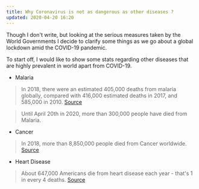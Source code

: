 ```yaml
---
title: Why Coronavirus is not as dangerous as other diseases ?
updated: 2020-04-20 16:20
---
```


Though I don't write, but looking at the serious measures taken by the World Governments I decide to clarify some things as we go about a global lockdown amid the COVID-19 pandemic.


To start off, I would like to show some stats regarding other diseases that are highly prevalent in world apart from COVID-19.

* Malaria
> In 2018, there were an estimated 405,000 deaths from malaria globally, compared with 416,000 estimated deaths in 2017, and 585,000 in 2010.
[Source](https://www.who.int/news-room/feature-stories/detail/world-malaria-report-2019)

> Until April 20th in 2020, more than 300,000 people have died from Malaria.


* Cancer
> In 2018, more than 8,850,000 people died from Cancer worldwide.
[Source](https://gco.iarc.fr/)

* Heart Disease
> About 647,000 Americans die from heart disease each year - that's 1 in every 4 deaths.
[Source](https://www.cdc.gov/heartdisease/facts.htm)


